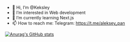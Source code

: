 - 👋 Hi, I’m @Keksley
- 👀 I’m interested in Web development
- 🌱 I’m currently learning Next.js
- 📫 How to reach me: Telegram: https://t.me/aleksey_pan

<!---
Keksley/Keksley is a ✨ special ✨ repository because its `README.md` (this file) appears on your GitHub profile.
You can click the Preview link to take a look at your changes.
--->
[![Anurag's GitHub stats](https://github-readme-stats.vercel.app/api?username=keksley)](https://github.com/anuraghazra/github-readme-stats)
